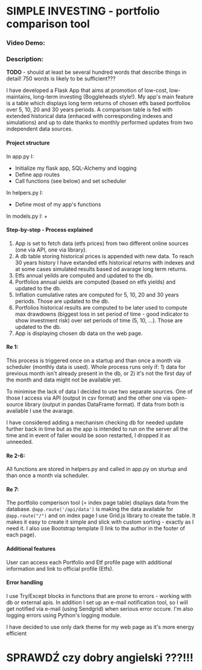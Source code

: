 # SIMPLE INVESTING - portfolio comparison tool
### Video Demo:  <URL HERE>
### Description:
**TODO** - should at least be several hundred words that describe things in detail! 750 words is likely to be sufficient???

I have developed a Flask App that aims at promotion of low-cost, low-maintains, long-term investing (Boggleheads style!). My app's main feature is a table which displays long term returns of chosen etfs based portfolios over 5, 10, 20 and 30 years periods. A comparison table is fed with extended historical data (enhaced with corresponding indexes and simulations) and up to date thanks to monthly performed updates from two independent data sources.

#### **Project structure**
In app.py I:
+ Initialize my flask app, SQL-Alchemy and logging
+ Define app routes
+ Call functions (see below) and set scheduler

In helpers.py I:
+ Define most of my app's functions

In models.py I:
+ 

#### **Step-by-step - Process explained**

1. App is set to fetch data (etfs prices) from two different online sources (one via API, one via library).
2. A db table storing historical prices is appended with new data. To reach 30 years history I have extanded etfs historical returns with indexes and at some cases simulated results based od avarage long term returns.
3. Etfs annual yeilds are computed and updated to the db.
4. Portfolios annual uields are computed (based on etfs yields) and updated to the db.
5. Inflation cumulative rates are computed for 5, 10, 20 and 30 years periods. Those are updated to the db.
6. Portfolios historical results are computed to be later used to compute max drawdowns (biggest loss in set period of time - good indicator to show investment risk) over set periods of time (5, 10, ...). Those are updated to the db.
7. App is displaying chosen db data on the web page.

#### **Re 1:**
This process is triggered once on a startup and than once a month via scheduler (monthly data is used). Whole process runs only if: 1) data for previous month isn't already present in the db, or 2) it's not the first day of the month and data might not be available yet.

To minimise the lack of data I decided to use two separate sources. One of those I access via API (output in csv format) and the other one via open-source library (output in pandas DataFrame format). If data from both is available I use the avarage.

I have considered adding a mechanism checking db for needed update further back in time but as the app is intended to run on the server all the time and in event of failer would be soon restarted, I dropped it as unneeded.

#### **Re 2-6:**
All functions are stored in helpers.py and called in app.py on sturtup and than once a month via scheduler.

#### **Re 7:**
The portfolio comperison tool (= index page table) displays data from the database. `@app.route('/api/data')` is making the data available for `@app.route("/")` and on index page I use Grid.js library to create the table. It makes it easy to create it simple and slick with custom sorting - exactly as I need it. I also use Bootstrap template (I link to the author in the footer of each page).

#### **Additional features**
User can access each Portfolio and Etf profile page with additional information and link to official profile (Etfs).

#### **Error handling**
I use Try/Except blocks in functions that are prone to errors - working with db or external apis. In addition I set up an e-mail notification tool, so I will get notified via e-mail (using Sendgrid) when serious error occure. I'm also logging errors using Python's logging module.




I have decided to use only dark theme for my web page as it's more energy efficient 

# SPRAWDŹ czy dobry angielski ???!!!
